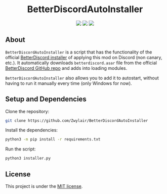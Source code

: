 <h1 align="center">
    BetterDiscordAutoInstaller
</h1>

<p align="center">
    <img src="https://img.shields.io/badge/python-3.11-green?logo=python&logoColor=white&style=for-the-badge">
    <img src="https://img.shields.io/badge/LICENSE-MIT-green?style=for-the-badge">
    <img src="https://img.shields.io/github/languages/code-size/Zwylair/BetterDiscordAutoInstaller?style=for-the-badge">
</p>

## About

`BetterDiscordAutoInstaller` is a script that has the functionality of the official [BetterDiscord installer](https://betterdiscord.app/) of applying this mod on Discord (non canary, etc.). It automatically downloads `betterdiscord.asar` file from the official [BetterDiscord GitHub repo](https://github.com/BetterDiscord/BetterDiscord) and adds into loading modules.

`BetterDiscordAutoInstaller` also allows you to add it to autostart, without having to run it manually every time (only Windows for now).

## Setup and Dependencies

Clone the repository:
```bash
git clone https://github.com/Zwylair/BetterDiscordAutoInstaller
```

Install the dependencies:
```bash
python3 -m pip install -r requirements.txt
```

Run the script:
```bash
python3 installer.py
```

## License

This project is under the [MIT license](./LICENSE).
